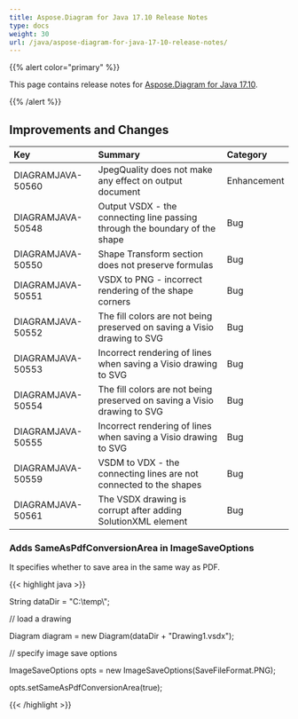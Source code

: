```yaml
---
title: Aspose.Diagram for Java 17.10 Release Notes
type: docs
weight: 30
url: /java/aspose-diagram-for-java-17-10-release-notes/
---
```


{{% alert color="primary" %}} 

This page contains release notes for [Aspose.Diagram for Java 17.10](https://repository.aspose.com/repo/com/aspose/aspose-diagram/17.10/).

{{% /alert %}} 
## **Improvements and Changes**

|**Key**|**Summary**|**Category**|
| :- | :- | :- |
|DIAGRAMJAVA-50560|JpegQuality does not make any effect on output document|Enhancement|
|DIAGRAMJAVA-50548|Output VSDX - the connecting line passing through the boundary of the shape|Bug|
|DIAGRAMJAVA-50550|Shape Transform section does not preserve formulas|Bug|
|DIAGRAMJAVA-50551|VSDX to PNG - incorrect rendering of the shape corners|Bug|
|DIAGRAMJAVA-50552|The fill colors are not being preserved on saving a Visio drawing to SVG|Bug|
|DIAGRAMJAVA-50553|Incorrect rendering of lines when saving a Visio drawing to SVG|Bug|
|DIAGRAMJAVA-50554|The fill colors are not being preserved on saving a Visio drawing to SVG|Bug|
|DIAGRAMJAVA-50555|Incorrect rendering of lines when saving a Visio drawing to SVG|Bug|
|DIAGRAMJAVA-50559|VSDM to VDX - the connecting lines are not connected to the shapes|Bug|
|DIAGRAMJAVA-50561|The VSDX drawing is corrupt after adding SolutionXML element|Bug|
### **Adds SameAsPdfConversionArea in ImageSaveOptions**
It specifies whether to save area in the same way as PDF.

{{< highlight java >}}

 String dataDir = "C:\\temp\\";

// load a drawing

Diagram diagram = new Diagram(dataDir + "Drawing1.vsdx");

// specify image save options

ImageSaveOptions opts = new ImageSaveOptions(SaveFileFormat.PNG);

opts.setSameAsPdfConversionArea(true);

{{< /highlight >}}
